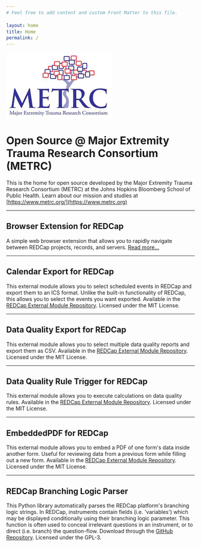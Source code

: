 ```yaml
---
# Feel free to add content and custom Front Matter to this file.

layout: home
title: Home
permalink: /
---
```

<img src="assets/METRC_logo_redcap.jpg" width="282" height="176">

# Open Source @ Major Extremity Trauma Research Consortium (METRC)

This is the home for open source developed by the Major Extremity Trauma Research Consortium (METRC) at the
Johns Hopkins Bloomberg School of Public Health.  Learn about our mission and studies at [https://www.metrc.org/](https://www.metrc.org)

---

## Browser Extension for REDCap
A simple web browser extension that allows you to rapidly navigate between REDCap projects, records, and servers.
[Read more...](/browser-extension/)

---

## Calendar Export for REDCap

This external module allows you to select scheduled events in REDCap and export them to an ICS format.
Unlike the built-in functionality of REDCap, this allows you to select the events you want exported.
Available in the [REDCap External Module Repository](https://redcap.vanderbilt.edu/consortium/modules/).  Licensed under the MIT License.

---

## Data Quality Export for REDCap

This external module allows you to select multiple data quality reports and export them as CSV.
Available in the [REDCap External Module Repository](https://redcap.vanderbilt.edu/consortium/modules/). Licensed under the MIT License.

---

## Data Quality Rule Trigger for REDCap

This external module allows you to execute calculations on data quality rules.
Available in the [REDCap External Module Repository](https://redcap.vanderbilt.edu/consortium/modules/). Licensed under the MIT License.

---
## EmbeddedPDF for REDCap

This external module allows you to embed a PDF of one form's data inside another form.  Useful for
reviewing data from a previous form while filling out a new form. Available in the [REDCap External Module Repository](https://redcap.vanderbilt.edu/consortium/modules/). 
Licensed under the MIT License.

---

## REDCap Branching Logic Parser

This Python library automatically parses the REDCap platform's branching logic strings. In REDCap, instruments
contain fields (i.e. 'variables') which may be displayed conditionally using their branching logic parameter.
This function is often used to conceal irrelevant questions in an instrument, or to direct (i.e. branch) the
question-flow. Download through the [GitHub Repository](https://github.com/metrc/redcap-branch-parser).
Licensed under the GPL-3.